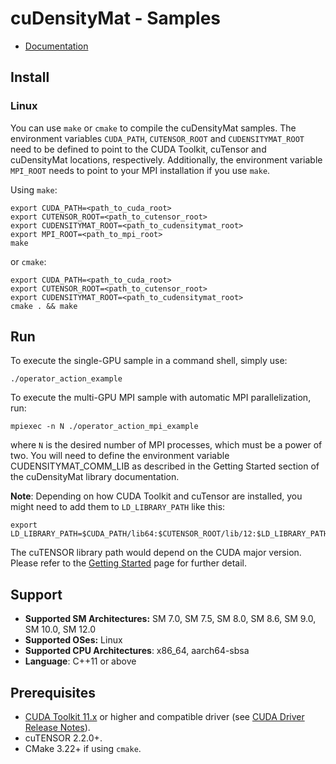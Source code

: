 # cuDensityMat - Samples

* [Documentation](https://docs.nvidia.com/cuda/cuquantum/latest/cudensitymat/index.html)

## Install

### Linux

You can use `make` or `cmake` to compile the cuDensityMat samples. The environment variables `CUDA_PATH`, `CUTENSOR_ROOT` and `CUDENSITYMAT_ROOT` need to be defined to point to the CUDA Toolkit, cuTensor and cuDensityMat locations, respectively. Additionally, the environment variable `MPI_ROOT` needs to point to your MPI installation if you use `make`.

Using `make`:
```
export CUDA_PATH=<path_to_cuda_root>
export CUTENSOR_ROOT=<path_to_cutensor_root>
export CUDENSITYMAT_ROOT=<path_to_cudensitymat_root>
export MPI_ROOT=<path_to_mpi_root>
make
```
or `cmake`:
```
export CUDA_PATH=<path_to_cuda_root>
export CUTENSOR_ROOT=<path_to_cutensor_root>
export CUDENSITYMAT_ROOT=<path_to_cudensitymat_root>
cmake . && make
```

## Run

To execute the single-GPU sample in a command shell, simply use:
```
./operator_action_example
```
To execute the multi-GPU MPI sample with automatic MPI parallelization, run:
```
mpiexec -n N ./operator_action_mpi_example
```
where `N` is the desired number of MPI processes, which must be a power of two.
You will need to define the environment variable CUDENSITYMAT_COMM_LIB as described
in the Getting Started section of the cuDensityMat library documentation.

**Note**: Depending on how CUDA Toolkit and cuTensor are installed,
you might need to add them to `LD_LIBRARY_PATH` like this:
```
export LD_LIBRARY_PATH=$CUDA_PATH/lib64:$CUTENSOR_ROOT/lib/12:$LD_LIBRARY_PATH
```
The cuTENSOR library path would depend on the CUDA major version. Please refer
to the [Getting Started](https://docs.nvidia.com/cuda/cuquantum/latest/cudensitymat/getting_started.html)
page for further detail.

## Support

* **Supported SM Architectures:** SM 7.0, SM 7.5, SM 8.0, SM 8.6, SM 9.0, SM 10.0, SM 12.0
* **Supported OSes:** Linux
* **Supported CPU Architectures**: x86_64, aarch64-sbsa
* **Language**: C++11 or above

## Prerequisites

* [CUDA Toolkit 11.x](https://developer.nvidia.com/cuda-downloads) or higher and compatible driver
(see [CUDA Driver Release Notes](https://docs.nvidia.com/cuda/cuda-toolkit-release-notes/index.html#cuda-major-component-versions)).
* cuTENSOR 2.2.0+.
* CMake 3.22+ if using `cmake`.
